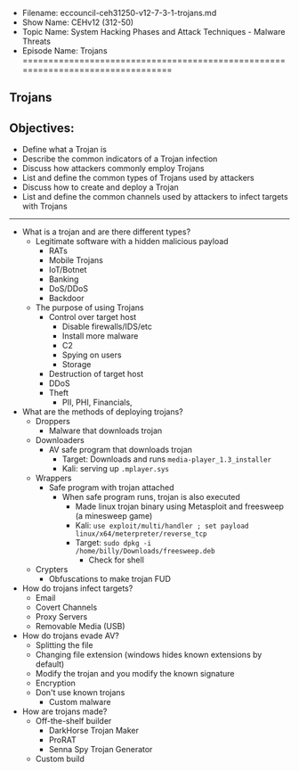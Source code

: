 - Filename: eccouncil-ceh31250-v12-7-3-1-trojans.md
- Show Name: CEHv12 (312-50)
- Topic Name: System Hacking Phases and Attack Techniques - Malware Threats
- Episode Name: Trojans
================================================================================


Trojans
--------------------------------------------------------------------------------

Objectives:
--------------------------------------------------------------------------------
- Define what a Trojan is
- Describe the common indicators of a Trojan infection
- Discuss how attackers commonly employ Trojans
- List and define the common types of Trojans used by attackers
- Discuss how to create and deploy a Trojan
- List and define the common channels used by attackers to infect targets with
  Trojans
--------------------------------------------------------------------------------


+ What is a trojan and are there different types?
  - Legitimate software with a hidden malicious payload
    + RATs
    + Mobile Trojans
    + IoT/Botnet  
    + Banking
    + DoS/DDoS
    + Backdoor
  - The purpose of using Trojans
    + Control over target host
      - Disable firewalls/IDS/etc
      - Install more malware
      - C2
      - Spying on users
      - Storage
    + Destruction of target host
    + DDoS
    + Theft
      - PII, PHI, Financials,
+ What are the methods of deploying trojans?
  - Droppers
    + Malware that downloads trojan
  - Downloaders
    + AV safe program that downloads trojan
      - Target: Downloads and runs `media-player_1.3_installer`
      - Kali: serving up `.mplayer.sys`
  - Wrappers
    + Safe program with trojan attached
      - When safe program runs, trojan is also executed
        + Made linux trojan binary using Metasploit and freesweep (a minesweep game)
        + Kali: `use exploit/multi/handler ; set payload linux/x64/meterpreter/reverse_tcp`
        + Target: `sudo dpkg -i /home/billy/Downloads/freesweep.deb`
          - Check for shell
  - Crypters
    + Obfuscations to make trojan FUD
+ How do trojans infect targets?
  - Email
  - Covert Channels
  - Proxy Servers
  - Removable Media (USB)
+ How do trojans evade AV?
  - Splitting the file
  - Changing file extension (windows hides known extensions by default)
  - Modify the trojan and you modify the known signature
  - Encryption
  - Don't use known trojans
    + Custom malware
+ How are trojans made?
  - Off-the-shelf builder
    + DarkHorse Trojan Maker
    + ProRAT
    + Senna Spy Trojan Generator
  - Custom build
